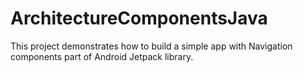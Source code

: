 # ArchitectureComponentsJava
This project demonstrates how to build a simple app with Navigation components part of Android Jetpack library.
